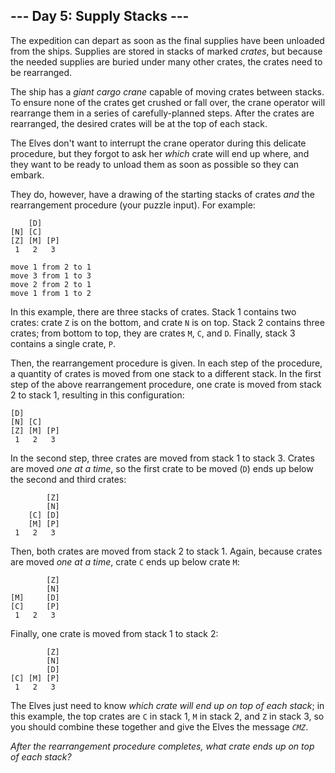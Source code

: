 ## \-\-- Day 5: Supply Stacks \-\--

The expedition can depart as soon as the final supplies have been
unloaded from the ships. Supplies are stored in stacks of marked
*crates*, but because the needed supplies are buried under many other
crates, the crates need to be rearranged.

The ship has a *giant cargo crane* capable of moving crates between
stacks. To ensure none of the crates get crushed or fall over, the crane
operator will rearrange them in a series of carefully-planned steps.
After the crates are rearranged, the desired crates will be at the top
of each stack.

The Elves don\'t want to interrupt the crane operator during this
delicate procedure, but they forgot to ask her *which* crate will end up
where, and they want to be ready to unload them as soon as possible so
they can embark.

They do, however, have a drawing of the starting stacks of crates *and*
the rearrangement procedure (your puzzle input). For example:

        [D]    
    [N] [C]    
    [Z] [M] [P]
     1   2   3 

    move 1 from 2 to 1
    move 3 from 1 to 3
    move 2 from 2 to 1
    move 1 from 1 to 2

In this example, there are three stacks of crates. Stack 1 contains two
crates: crate `Z` is on the bottom, and crate `N` is on top. Stack 2
contains three crates; from bottom to top, they are crates `M`, `C`, and
`D`. Finally, stack 3 contains a single crate, `P`.

Then, the rearrangement procedure is given. In each step of the
procedure, a quantity of crates is moved from one stack to a different
stack. In the first step of the above rearrangement procedure, one crate
is moved from stack 2 to stack 1, resulting in this configuration:

    [D]        
    [N] [C]    
    [Z] [M] [P]
     1   2   3 

In the second step, three crates are moved from stack 1 to stack 3.
Crates are moved *one at a time*, so the first crate to be moved (`D`)
ends up below the second and third crates:

            [Z]
            [N]
        [C] [D]
        [M] [P]
     1   2   3

Then, both crates are moved from stack 2 to stack 1. Again, because
crates are moved *one at a time*, crate `C` ends up below crate `M`:

            [Z]
            [N]
    [M]     [D]
    [C]     [P]
     1   2   3

Finally, one crate is moved from stack 1 to stack 2:

            [Z]
            [N]
            [D]
    [C] [M] [P]
     1   2   3

The Elves just need to know *which crate will end up on top of each
stack*; in this example, the top crates are `C` in stack 1, `M` in stack
2, and `Z` in stack 3, so you should combine these together and give the
Elves the message *`CMZ`*.

*After the rearrangement procedure completes, what crate ends up on top
of each stack?*
